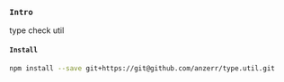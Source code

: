 
### `Intro`
type check util

#### `Install`
``` bash
npm install --save git+https://git@github.com/anzerr/type.util.git
```

